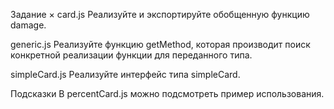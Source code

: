 Задание
×
card.js
Реализуйте и экспортируйте обобщенную функцию damage.

generic.js
Реализуйте функцию getMethod, которая производит поиск конкретной реализации функции для переданного типа.

simpleCard.js
Реализуйте интерфейс типа simpleCard.

Подсказки
В percentCard.js можно подсмотреть пример использования.
